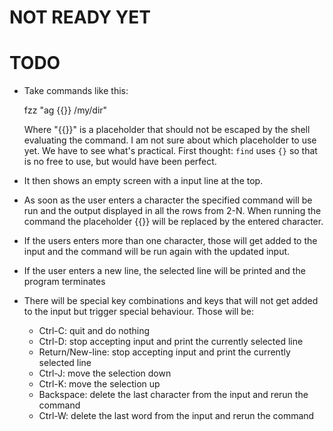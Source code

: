 # NOT READY YET

# TODO

* Take commands like this:

    fzz "ag {{}} /my/dir"

  Where "{{}}" is a placeholder that should not be escaped by the shell
  evaluating the command. I am not sure about which placeholder to use yet. We
  have to see what's practical. First thought: `find` uses `{}` so that is no free
  to use, but would have been perfect.

* It then shows an empty screen with a input line at the top. 
* As soon as the user enters a character the specified command will be run and
  the output displayed in all the rows from 2-N. When running the command the
  placeholder {{}} will be replaced by the entered character.
* If the users enters more than one character, those will get added to the input
  and the command will be run again with the updated input.
* If the user enters a new line, the selected line will be printed and the
  program terminates
* There will be special key combinations and keys that will not get added to the
  input but trigger special behaviour. Those will be:
    * Ctrl-C: quit and do nothing
    * Ctrl-D: stop accepting input and print the currently selected line
    * Return/New-line: stop accepting input and print the currently selected
      line
    * Ctrl-J: move the selection down
    * Ctrl-K: move the selection up
    * Backspace: delete the last character from the input and rerun the command
    * Ctrl-W: delete the last word from the input and rerun the command
